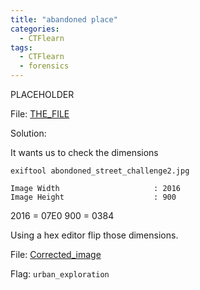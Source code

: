 ```yaml
---
title: "abandoned place"
categories:
  - CTFlearn
tags:
  - CTFlearn
  - forensics
---
```


PLACEHOLDER

File: [THE_FILE](https://github.com/Yorzaren/ctf/raw/master/CTFlearn/problem-files/abondoned_street_challenge2.jpg "Download file")


Solution: 

It wants us to check the dimensions 

`exiftool abondoned_street_challenge2.jpg`

```
Image Width                     : 2016
Image Height                    : 900
```

2016 = 07E0
900 = 0384

Using a hex editor flip those dimensions.

File: [Corrected_image](https://github.com/Yorzaren/ctf/raw/master/CTFlearn/problem-files/abandoned-street-solved.jpg "Download file")

Flag: `urban_exploration`